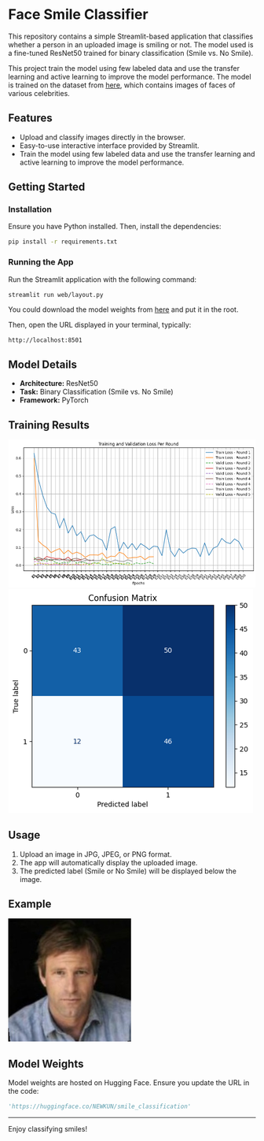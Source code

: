 # Face Smile Classifier

This repository contains a simple Streamlit-based application that classifies whether a person in an uploaded image is smiling or not. The model used is a fine-tuned ResNet50 trained for binary classification (Smile vs. No Smile).

This project train the model using few labeled data and use the transfer learning and active learning to improve the model performance. The model is trained on the dataset from [here](https://www.kaggle.com/datasets/atulanandjha/lfwpeople?resource=download), which contains images of faces of various celebrities.

## Features

- Upload and classify images directly in the browser.
- Easy-to-use interactive interface provided by Streamlit.
- Train the model using few labeled data and use the transfer learning and active learning to improve the model performance.

## Getting Started

### Installation

Ensure you have Python installed. Then, install the dependencies:

```bash
pip install -r requirements.txt
```

### Running the App

Run the Streamlit application with the following command:

```bash
streamlit run web/layout.py
```
You could download the model weights from [here](https://huggingface.co/NEWKUN/smile_classification) and put it in the root.

Then, open the URL displayed in your terminal, typically:

```
http://localhost:8501
```

## Model Details

- **Architecture:** ResNet50
- **Task:** Binary Classification (Smile vs. No Smile)
- **Framework:** PyTorch

## Training Results

![loss Image](https://github.com/JasonTaoY/smile_classification/blob/main/assets/loss_matrix.png)
![arrucacy Image](https://github.com/JasonTaoY/smile_classification/blob/main/assets/confusion_matrix.png)

## Usage

1. Upload an image in JPG, JPEG, or PNG format.
2. The app will automatically display the uploaded image.
3. The predicted label (Smile or No Smile) will be displayed below the image.

## Example

![Example Image](https://github.com/JasonTaoY/smile_classification/blob/main/assets/Aaron_Eckhart_0001.jpg)

## Model Weights

Model weights are hosted on Hugging Face. Ensure you update the URL in the code:

```python
'https://huggingface.co/NEWKUN/smile_classification'
```

---

Enjoy classifying smiles!
